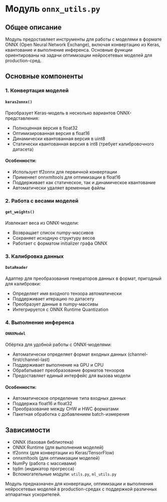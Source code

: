 # Модуль `onnx_utils.py`

## Общее описание
Модуль предоставляет инструменты для работы с моделями в формате ONNX (Open Neural Network Exchange), включая конвертацию из Keras, квантование и выполнение инференса. Основные функции ориентированы на задачи оптимизации нейросетевых моделей для production-сред.

## Основные компоненты

### 1. Конвертация моделей

#### `keras2onnx()`
Преобразует Keras-модель в несколько вариантов ONNX-представления:
- Полноценная версия в float32
- Оптимизированная версия в float16
- Динамически квантованная версия в uint8 
- Статически квантованная версия в int8 (требует калибровочного датасета)

#### Особенности:
- Использует tf2onnx для первичной конвертации
- Применяет onnxmltools для оптимизации в float16
- Поддерживает как статическое, так и динамическое квантование
- Автоматически удаляет временные файлы

### 2. Работа с весами моделей

#### `get_weights()`
Извлекает веса из ONNX-модели:
- Возвращает список numpy-массивов
- Сохраняет исходную структуру весов
- Работает с форматом initializer графа ONNX

### 3. Калибровка данных

#### `DataReader`
Адаптер для преобразования генераторов данных в формат, пригодный для калибровки:
- Определяет имя входного тензора автоматически
- Поддерживает итерацию по датасету
- Преобразует данные в numpy-массивы
- Интегрируется с ONNX Runtime Quantization

### 4. Выполнение инференса

#### `ONNXModel`
Обёртка для удобной работы с ONNX-моделями:
- Автоматически определяет формат входных данных (channel-first/channel-last)
- Поддерживает выполнение на GPU и CPU
- Обрабатывает преобразование форматов тензоров
- Предоставляет единый интерфейс для вызова модели

#### Особенности:
- Автоматическое определение типа входных данных
- Поддержка float16 и float32
- Преобразование между CHW и HWC форматами
- Пакетная обработка с добавлением batch-измерения

## Зависимости
- ONNX (базовая библиотека)
- ONNX Runtime (для выполнения моделей)
- tf2onnx (для конвертации из Keras/TensorFlow)
- onnxmltools (для оптимизации моделей)
- NumPy (работа с массивами)
- tqdm (индикатор прогресса)
- Вспомогательные модули: `utils.py`, `ml_utils.py`

Модуль предназначен для конвертации, оптимизации и выполнения нейросетевых моделей в production-средах с поддержкой различных аппаратных ускорителей.
